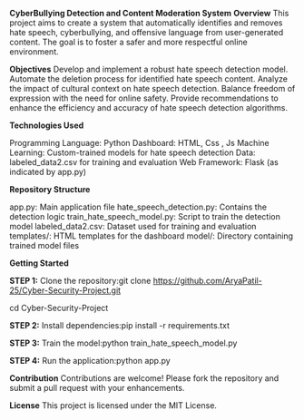 **CyberBullying Detection and Content Moderation System**
**Overview**
This project aims to create a system that automatically identifies and removes hate speech, cyberbullying, and offensive language from user-generated content. The goal is to foster a safer and more respectful online environment.

**Objectives**
Develop and implement a robust hate speech detection model.
Automate the deletion process for identified hate speech content.
Analyze the impact of cultural context on hate speech detection.
Balance freedom of expression with the need for online safety.
Provide recommendations to enhance the efficiency and accuracy of hate speech detection algorithms.

**Technologies Used**

Programming Language: Python 
Dashboard: HTML, Css , Js
Machine Learning: Custom-trained models for hate speech detection
Data: labeled_data2.csv for training and evaluation
Web Framework: Flask (as indicated by app.py)

**Repository Structure**

app.py: Main application file
hate_speech_detection.py: Contains the detection logic
train_hate_speech_model.py: Script to train the detection model
labeled_data2.csv: Dataset used for training and evaluation
templates/: HTML templates for the dashboard
model/: Directory containing trained model files

**Getting Started**

**STEP 1:**
Clone the repository:git clone https://github.com/AryaPatil-25/Cyber-Security-Project.git

cd Cyber-Security-Project

**STEP 2:**
Install dependencies:pip install -r requirements.txt

**STEP 3:**
Train the model:python train_hate_speech_model.py

**STEP 4:**
Run the application:python app.py



**Contribution**
Contributions are welcome! Please fork the repository and submit a pull request with your enhancements.

**License**
This project is licensed under the MIT License.
